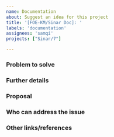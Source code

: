 ```yaml
---
name: Documentation
about: Suggest an idea for this project
title: '[FOE-KM/Sinar Doc]: '
labels: 'documentation'
assignees: 'samqi'
projects: ["Sinar/7"]

---
```


### Problem to solve

<!-- Include the following detail as necessary:
* What project/feature(s) affected?
* What docs or doc section affected? Include links or paths.
* Is there a problem with a specific document, or a feature/process that's not addressed sufficiently in docs?
* Any other ideas or requests?
-->

### Further details

<!--
* Any concepts, procedures, reference info we could add to make it easier to successfully use GitLab?
* Include use cases, benefits, and/or goals for this work.
* If adding content: What audience is it intended for? (What roles and scenarios?)
-->

### Proposal

<!-- Further specifics for how can we solve the problem. -->

### Who can address the issue

<!-- What if any special expertise is required to resolve this issue? -->

### Other links/references

<!-- E.g. related GH issues/PRs -->
